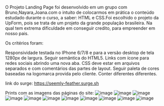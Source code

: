 O Projeto Landing Page foi desenvolvido em um grupo com Bruno,Nayara,Joana.com o intuito de colocarmos em prática o conteúdo estudado durante o curso, a saber: HTML e CSS.Foi escolhido o projeto da UpForm, pois se trata de um projeto da grande população brasileira. Na qual tem extrema dificuldade em conseguir credito, para empreender em nosso pais.

Os critérios foram:


Responsividade testada no IPhone 6/7/8 e para a versão desktop de tela 1280px de largura.
Seguir semântica do HTML5.
Links com ícone para redes sociais abrindo uma nova aba.
CSS deve estar em arquivos separados e com comentários das partes de layout.
Seguir paleta de cores baseadas na logomarca provida pelo cliente.
Conter diferentes diferentes.

link do surge: https://seemly-feather.surge.sh

Prints com as imagens das páginas do site:
![image](https://user-images.githubusercontent.com/86752698/132112070-cf39b3b7-fffd-45b3-bf41-4c70826f5520.png)
![image](https://user-images.githubusercontent.com/86752698/132112076-6ed84913-04d0-459b-96fd-92c4b0b69d54.png)
![image](https://user-images.githubusercontent.com/86752698/132112083-fcf579f3-d34f-4214-aac6-412b096c5c09.png)
![image](https://user-images.githubusercontent.com/86752698/132112087-b96674ca-fbb7-4cc4-99fe-518d774115c6.png)
![image](https://user-images.githubusercontent.com/86752698/132112093-06d01fdb-d3f6-4e4c-a874-a60b448a030b.png)
![image](https://user-images.githubusercontent.com/86752698/132112096-9d9969a6-8037-465d-bbd9-251410ee9253.png)
![image](https://user-images.githubusercontent.com/86752698/132112099-449fb7e2-58ff-4c63-b531-b34e54f8111d.png)
![image](https://user-images.githubusercontent.com/86752698/132112102-f73274da-ea3e-4083-822a-d90d8deafabb.png)
![image](https://user-images.githubusercontent.com/86752698/132112105-a9b7160d-f733-425b-a6ab-449fe1ac56d9.png)
![image](https://user-images.githubusercontent.com/86752698/132112117-ed951469-7da0-4687-b28e-5ddd00fa38fa.png)
![image](https://user-images.githubusercontent.com/86752698/132112123-6f643476-0652-4e87-bc3c-aa393642c064.png)


